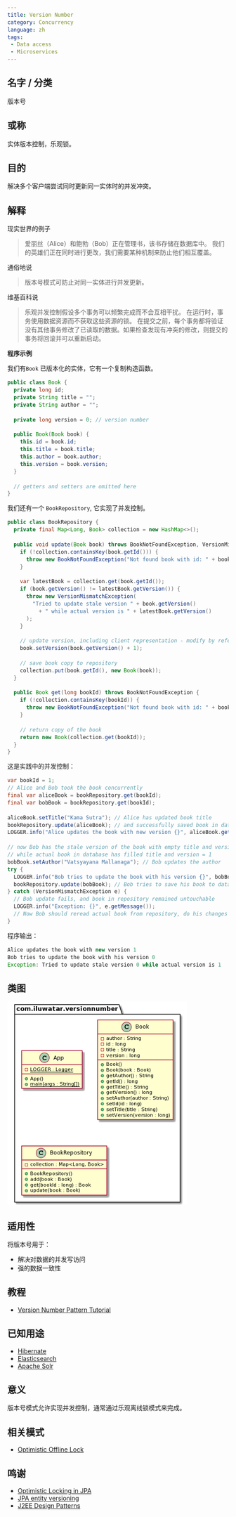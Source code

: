 ```yaml
---
title: Version Number
category: Concurrency
language: zh
tags:
 - Data access
 - Microservices
---
```


## 名字 / 分类

版本号

## 或称

实体版本控制，乐观锁。

## 目的

解决多个客户端尝试同时更新同一实体时的并发冲突。

## 解释

现实世界的例子

> 爱丽丝（Alice）和鲍勃（Bob）正在管理书，该书存储在数据库中。 我们的英雄们正在同时进行更改，我们需要某种机制来防止他们相互覆盖。

通俗地说

> 版本号模式可防止对同一实体进行并发更新。

维基百科说

> 乐观并发控制假设多个事务可以频繁完成而不会互相干扰。 在运行时，事务使用数据资源而不获取这些资源的锁。 在提交之前，每个事务都将验证没有其他事务修改了已读取的数据。如果检查发现有冲突的修改，则提交的事务将回滚并可以重新启动。

**程序示例**

我们有`Book` 已版本化的实体，它有一个复制构造函数。

```java
public class Book {
  private long id;
  private String title = "";
  private String author = "";

  private long version = 0; // version number

  public Book(Book book) {
    this.id = book.id;
    this.title = book.title;
    this.author = book.author;
    this.version = book.version;
  }

  // getters and setters are omitted here
}
```

我们还有一个 `BookRepository`, 它实现了并发控制。

```java
public class BookRepository {
  private final Map<Long, Book> collection = new HashMap<>();

  public void update(Book book) throws BookNotFoundException, VersionMismatchException {
    if (!collection.containsKey(book.getId())) {
      throw new BookNotFoundException("Not found book with id: " + book.getId());
    }

    var latestBook = collection.get(book.getId());
    if (book.getVersion() != latestBook.getVersion()) {
      throw new VersionMismatchException(
        "Tried to update stale version " + book.getVersion()
          + " while actual version is " + latestBook.getVersion()
      );
    }

    // update version, including client representation - modify by reference here
    book.setVersion(book.getVersion() + 1);

    // save book copy to repository
    collection.put(book.getId(), new Book(book));
  }

  public Book get(long bookId) throws BookNotFoundException {
    if (!collection.containsKey(bookId)) {
      throw new BookNotFoundException("Not found book with id: " + bookId);
    }

    // return copy of the book
    return new Book(collection.get(bookId));
  }
}
```

这是实践中的并发控制：

```java
var bookId = 1;
// Alice and Bob took the book concurrently
final var aliceBook = bookRepository.get(bookId);
final var bobBook = bookRepository.get(bookId);

aliceBook.setTitle("Kama Sutra"); // Alice has updated book title
bookRepository.update(aliceBook); // and successfully saved book in database
LOGGER.info("Alice updates the book with new version {}", aliceBook.getVersion());

// now Bob has the stale version of the book with empty title and version = 0
// while actual book in database has filled title and version = 1
bobBook.setAuthor("Vatsyayana Mallanaga"); // Bob updates the author
try {
  LOGGER.info("Bob tries to update the book with his version {}", bobBook.getVersion());
  bookRepository.update(bobBook); // Bob tries to save his book to database
} catch (VersionMismatchException e) {
  // Bob update fails, and book in repository remained untouchable
  LOGGER.info("Exception: {}", e.getMessage());
  // Now Bob should reread actual book from repository, do his changes again and save again
}
```

程序输出：

```java
Alice updates the book with new version 1
Bob tries to update the book with his version 0
Exception: Tried to update stale version 0 while actual version is 1
```

## 类图

![alt text](./etc/version-number.urm.png "Version Number pattern class diagram")

## 适用性

将版本号用于：

* 解决对数据的并发写访问
* 强的数据一致性

## 教程
* [Version Number Pattern Tutorial](http://www.java2s.com/Tutorial/Java/0355__JPA/VersioningEntity.htm)

## 已知用途
 * [Hibernate](https://vladmihalcea.com/jpa-entity-version-property-hibernate/)
 * [Elasticsearch](https://www.elastic.co/guide/en/elasticsearch/reference/current/docs-index_.html#index-versioning)
 * [Apache Solr](https://lucene.apache.org/solr/guide/6_6/updating-parts-of-documents.html)

## 意义
版本号模式允许实现并发控制，通常通过乐观离线锁模式来完成。

## 相关模式
* [Optimistic Offline Lock](https://martinfowler.com/eaaCatalog/optimisticOfflineLock.html)

## 鸣谢
* [Optimistic Locking in JPA](https://www.baeldung.com/jpa-optimistic-locking)
* [JPA entity versioning](https://www.byteslounge.com/tutorials/jpa-entity-versioning-version-and-optimistic-locking)
* [J2EE Design Patterns](http://ommolketab.ir/aaf-lib/axkwht7wxrhvgs2aqkxse8hihyu9zv.pdf)
